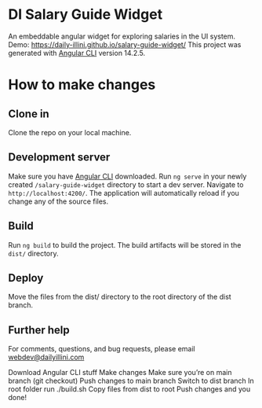 # DI Salary Guide Widget

An embeddable angular widget for exploring salaries in the UI system. Demo: https://daily-illini.github.io/salary-guide-widget/
This project was generated with [Angular CLI](https://github.com/angular/angular-cli) version 14.2.5.

# How to make changes
## Clone in
Clone the repo on your local machine.

## Development server
Make sure you have [Angular CLI](https://github.com/angular/angular-cli) downloaded.
Run `ng serve` in your newly created `/salary-guide-widget` directory to start a dev server. Navigate to `http://localhost:4200/`. The application will automatically reload if you change any of the source files.


## Build
Run `ng build` to build the project. The build artifacts will be stored in the `dist/` directory.

## Deploy

Move the files from the dist/ directory to the root directory of the dist branch.

## Further help

For comments, questions, and bug requests, please email webdev@dailyillini.com


Download Angular CLI stuff
Make changes
Make sure you’re on main branch (git checkout)
Push changes to main branch
Switch to dist branch
In root folder run ./build.sh
Copy files from dist to root
Push changes and you done!
